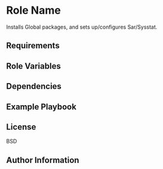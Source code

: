 Role Name
=========
Installs Global packages, and sets up/configures Sar/Sysstat.

Requirements
------------

Role Variables
--------------

Dependencies
------------

Example Playbook
----------------

License
-------

BSD

Author Information
------------------
